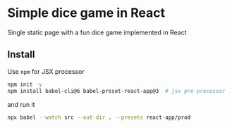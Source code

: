 # Simple dice game in React

Single static page with a fun dice game implemented in React

## Install

Use `npm` for JSX processor

```bash
npm init -y
npm install babel-cli@6 babel-preset-react-app@3  # jsx pre-processor
```

and run it

```bash
npx babel --watch src --out-dir . --presets react-app/prod
```
